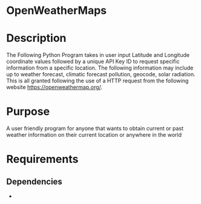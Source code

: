 # OpenWeatherMaps


# Description
The Following Python Program takes in user input Latitude and Longitude coordinate values followed by a unique API Key ID to request specific information from a specific location.  The following information may include up to weather forecast, climatic forecast pollution, geocode, solar radiation. This is all granted following the use of  a HTTP request from the following website https://openweathermap.org/. 

# Purpose
A user friendly program for anyone that wants to obtain current or past weather information on their current location or anywhere in the world 


# Requirements
**Dependencies**
  -
  -
